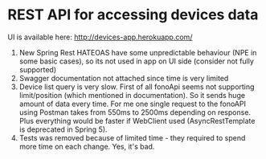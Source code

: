 # REST API for accessing devices data

UI is available here: http://devices-app.herokuapp.com/


1. New Spring Rest HATEOAS have some unpredictable behaviour (NPE in some basic cases), so its not used in app on UI side (consider not fully supported)
1. Swagger documentation not attached since time is very limited
1. Device list query is very slow. First of all fonoApi seems not supporting limit/position (which mentioned in documentation). So it sends huge amount of data every time. For me one single request to the fonoAPI using Postman takes from 550ms to 2500ms depending on response. Plus everything would be faster if WebClient used (AsyncRestTemplate is deprecated in Spring 5).
1. Tests was removed because of limited time - they required to spend more time on each change. Yes, it's bad. 